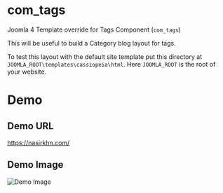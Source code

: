 # com_tags
Joomla 4 Template override for Tags Component (`com_tags`)

This will be useful to build a Category blog layout for tags.

To test this layout with the default site template put this directory at `JOOMLA_ROOT\templates\cassiopeia\html`. Here `JOOMLA_ROOT` is the root of your website.


# Demo

## Demo URL
https://nasirkhn.com/

## Demo Image

![Demo Image](https://user-images.githubusercontent.com/396987/200345023-2035e2f2-7494-4558-9114-34fff599987e.png)
